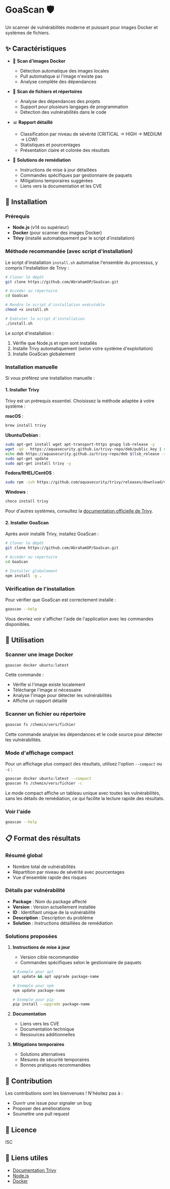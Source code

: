 # GoaScan 🛡️

Un scanner de vulnérabilités moderne et puissant pour images Docker et systèmes de fichiers.

## ✨ Caractéristiques

- 🐳 **Scan d'images Docker**
  - Détection automatique des images locales
  - Pull automatique si l'image n'existe pas
  - Analyse complète des dépendances

- 📁 **Scan de fichiers et répertoires**
  - Analyse des dépendances des projets
  - Support pour plusieurs langages de programmation
  - Détection des vulnérabilités dans le code

- 📊 **Rapport détaillé**
  - Classification par niveau de sévérité (CRITICAL → HIGH → MEDIUM → LOW)
  - Statistiques et pourcentages
  - Présentation claire et colorée des résultats

- 🔧 **Solutions de remédiation**
  - Instructions de mise à jour détaillées
  - Commandes spécifiques par gestionnaire de paquets
  - Mitigations temporaires suggérées
  - Liens vers la documentation et les CVE

## 🚀 Installation

### Prérequis

- **Node.js** (v14 ou supérieur)
- **Docker** (pour scanner des images Docker)
- **Trivy** (installé automatiquement par le script d'installation)

### Méthode recommandée (avec script d'installation)

Le script d'installation `install.sh` automatise l'ensemble du processus, y compris l'installation de Trivy :

```bash
# Cloner le dépôt
git clone https://github.com/AbrahamOP/GoaScan.git

# Accéder au répertoire
cd GoaScan

# Rendre le script d'installation exécutable
chmod +x install.sh

# Exécuter le script d'installation
./install.sh
```

Le script d'installation :
1. Vérifie que Node.js et npm sont installés
2. Installe Trivy automatiquement (selon votre système d'exploitation)
3. Installe GoaScan globalement

### Installation manuelle

Si vous préférez une installation manuelle :

#### 1. Installer Trivy

Trivy est un prérequis essentiel. Choisissez la méthode adaptée à votre système :

**macOS** :
```bash
brew install trivy
```

**Ubuntu/Debian** :
```bash
sudo apt-get install wget apt-transport-https gnupg lsb-release -y
wget -qO - https://aquasecurity.github.io/trivy-repo/deb/public.key | sudo apt-key add -
echo deb https://aquasecurity.github.io/trivy-repo/deb $(lsb_release -sc) main | sudo tee -a /etc/apt/sources.list.d/trivy.list
sudo apt-get update
sudo apt-get install trivy -y
```

**Fedora/RHEL/CentOS** :
```bash
sudo rpm -ivh https://github.com/aquasecurity/trivy/releases/download/v0.38.0/trivy_0.38.0_Linux-64bit.rpm
```

**Windows** :
```bash
choco install trivy
```

Pour d'autres systèmes, consultez la [documentation officielle de Trivy](https://aquasecurity.github.io/trivy/latest/getting-started/installation/).

#### 2. Installer GoaScan

Après avoir installé Trivy, installez GoaScan :

```bash
# Cloner le dépôt
git clone https://github.com/AbrahamOP/GoaScan.git

# Accéder au répertoire
cd GoaScan

# Installer globalement
npm install -g .
```

### Vérification de l'installation

Pour vérifier que GoaScan est correctement installé :

```bash
goascan --help
```

Vous devriez voir s'afficher l'aide de l'application avec les commandes disponibles.

## 📖 Utilisation

### Scanner une image Docker

```bash
goascan docker ubuntu:latest
```

Cette commande :
- Vérifie si l'image existe localement
- Télécharge l'image si nécessaire
- Analyse l'image pour détecter les vulnérabilités
- Affiche un rapport détaillé

### Scanner un fichier ou répertoire

```bash
goascan fs /chemin/vers/fichier
```

Cette commande analyse les dépendances et le code source pour détecter les vulnérabilités.

### Mode d'affichage compact

Pour un affichage plus compact des résultats, utilisez l'option `--compact` ou `-c` :

```bash
goascan docker ubuntu:latest --compact
goascan fs /chemin/vers/fichier -c
```

Le mode compact affiche un tableau unique avec toutes les vulnérabilités, sans les détails de remédiation, ce qui facilite la lecture rapide des résultats.

### Voir l'aide

```bash
goascan --help
```

## 📋 Format des résultats

### Résumé global
- Nombre total de vulnérabilités
- Répartition par niveau de sévérité avec pourcentages
- Vue d'ensemble rapide des risques

### Détails par vulnérabilité
- **Package** : Nom du package affecté
- **Version** : Version actuellement installée
- **ID** : Identifiant unique de la vulnérabilité
- **Description** : Description du problème
- **Solution** : Instructions détaillées de remédiation

### Solutions proposées
1. **Instructions de mise à jour**
   - Version cible recommandée
   - Commandes spécifiques selon le gestionnaire de paquets
   ```bash
   # Exemple pour apt
   apt update && apt upgrade package-name
   
   # Exemple pour npm
   npm update package-name
   
   # Exemple pour pip
   pip install --upgrade package-name
   ```

2. **Documentation**
   - Liens vers les CVE
   - Documentation technique
   - Ressources additionnelles

3. **Mitigations temporaires**
   - Solutions alternatives
   - Mesures de sécurité temporaires
   - Bonnes pratiques recommandées

## 🤝 Contribution

Les contributions sont les bienvenues ! N'hésitez pas à :
- Ouvrir une issue pour signaler un bug
- Proposer des améliorations
- Soumettre une pull request

## 📝 Licence

ISC

## 🔗 Liens utiles

- [Documentation Trivy](https://aquasecurity.github.io/trivy/latest/)
- [Node.js](https://nodejs.org/)
- [Docker](https://www.docker.com/)
